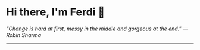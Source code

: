 <h1>Hi there, I'm Ferdi 👋</h1>

<p><em>
  "Change is hard at first, messy in the middle and gorgeous at the end." — Robin Sharma
</em></p>

---
